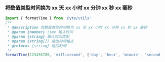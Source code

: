 ### 将数值类型时间换为 xx 天 xx 小时 xx 分钟 xx 秒 xx 毫秒

```typescript
import { formatTime } from '@yto/utils'
/**
 * @description 将数值类型时间换为 xx 天 xx 小时 xx 分钟 xx 秒 xx 毫秒
 * @param {number} time 输入时间
 * @param {string} 输入时间类型
 * @param {string[]} 输出时间格式
 * @returns {string} 返回时间
 */
formatTime(123456789, 'millisecond', ['day', 'hour', 'minute', 'second', 'millisecond'])
```
